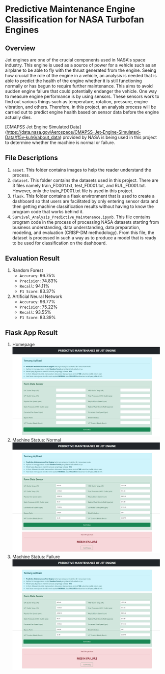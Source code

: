 # Predictive Maintenance Engine Classification for NASA Turbofan Engines

## Overview
Jet engines are one of the crucial components used in NASA's space industry. This engine is used as a source of power for a vehicle such as an airplane to be able to fly with the thrust generated from the engine. Seeing how crucial the role of the engine in a vehicle, an analysis is needed that is able to predict the health of the engine whether it is still functioning normally or has begun to require further maintenance. This aims to avoid sudden engine failure that could potentially endanger the vehicle. One way to measure engine performance is by using sensors. These sensors work to find out various things such as temperature, rotation, pressure, engine vibration, and others. Therefore, in this project, an analysis process will be carried out to predict engine health based on sensor data before the engine actually dies.

[CMAPSS Jet Engine Simulated Data]
(https://data.nasa.gov/Aerospace/CMAPSS-Jet-Engine-Simulated-Data/ff5v-kuh6/about_data)
provided by NASA is being used in this project to determine whether the machine is normal or failure.

## File Descriptions

1. `asset`. This folder contains images to help the reader understand the process.
2. `dataset`. This folder contains the datasets used in this project. There are 3 files namely train_FD001.txt, test_FD001.txt, and RUL_FD001.txt. However, only the train_FD001.txt file is used in this project.
3. `flask`. This folder contains a flask environment that is used to create a dashboard so that users are facilitated by only entering sensor data and then getting machine classification results without having to know the program code that works behind it.
4. `Survival_Analysis_Predictive_Maintenance.ipynb`. This file contains program code in the process of processing NASA datasets starting from business understanding, data understanding, data preparation, modeling, and evaluation (CRISP-DM methodology). From this file, the dataset is processed in such a way as to produce a model that is ready to be used for classification on the dashboard.

## Evaluation Result
1. Random Forest
   - `Accuracy`: 96.75%
   - `Precision`: 74.83%
   - `Recall`: 94.11%
   - `F1 Score`: 83.37%
2. Artificial Neural Network
   - `Accuracy`: 96.77%
   - `Precision`: 75.22%
   - `Recall`: 93.55%
   - `F1 Score`: 83.39%

## Flask App Result
1. Homepage
![](asset/tampilan-awal.jpeg)
3. Machine Status: Normal
![](asset/tampilan-mesin-failure.jpeg)
4. Machine Status: Failure
![](asset/tampilan-mesin-failure.jpeg)
